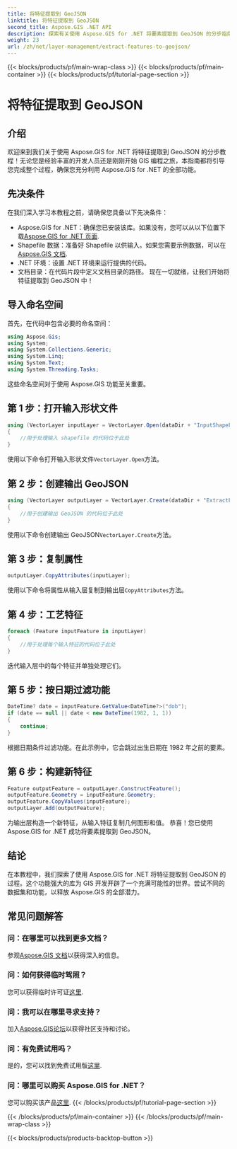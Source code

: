 ```yaml
---
title: 将特征提取到 GeoJSON
linktitle: 将特征提取到 GeoJSON
second_title: Aspose.GIS .NET API
description: 探索有关使用 Aspose.GIS for .NET 将要素提取到 GeoJSON 的分步指南。轻松利用 GIS 的力量！ #Aspose #GIS
weight: 23
url: /zh/net/layer-management/extract-features-to-geojson/
---
```


{{< blocks/products/pf/main-wrap-class >}}
{{< blocks/products/pf/main-container >}}
{{< blocks/products/pf/tutorial-page-section >}}

# 将特征提取到 GeoJSON

## 介绍
欢迎来到我们关于使用 Aspose.GIS for .NET 将特征提取到 GeoJSON 的分步教程！无论您是经验丰富的开发人员还是刚刚开始 GIS 编程之旅，本指南都将引导您完成整个过程，确保您充分利用 Aspose.GIS for .NET 的全部功能。
## 先决条件
在我们深入学习本教程之前，请确保您具备以下先决条件：
-  Aspose.GIS for .NET：确保您已安装该库。如果没有，您可以从以下位置下载[Aspose.GIS for .NET 页面](https://releases.aspose.com/gis/net/).
- Shapefile 数据：准备好 Shapefile 以供输入。如果您需要示例数据，可以在[Aspose.GIS 文档](https://reference.aspose.com/gis/net/).
- .NET 环境：设置 .NET 环境来运行提供的代码。
- 文档目录：在代码片段中定义文档目录的路径。
现在一切就绪，让我们开始将特征提取到 GeoJSON 中！
## 导入命名空间
首先，在代码中包含必要的命名空间：
```csharp
using Aspose.Gis;
using System;
using System.Collections.Generic;
using System.Linq;
using System.Text;
using System.Threading.Tasks;
```
这些命名空间对于使用 Aspose.GIS 功能至关重要。
## 第 1 步：打开输入形状文件
```csharp
using (VectorLayer inputLayer = VectorLayer.Open(dataDir + "InputShapeFile.shp", Drivers.Shapefile))
{
    //用于处理输入 shapefile 的代码位于此处
}
```
使用以下命令打开输入形状文件`VectorLayer.Open`方法。
## 第 2 步：创建输出 GeoJSON
```csharp
using (VectorLayer outputLayer = VectorLayer.Create(dataDir + "ExtractFeaturesFromShapeFileToGeoJSON_out.json", Drivers.GeoJson))
{
    //用于创建输出 GeoJSON 的代码位于此处
}
```
使用以下命令创建输出 GeoJSON`VectorLayer.Create`方法。
## 第 3 步：复制属性
```csharp
outputLayer.CopyAttributes(inputLayer);
```
使用以下命令将属性从输入层复制到输出层`CopyAttributes`方法。
## 第 4 步：工艺特征
```csharp
foreach (Feature inputFeature in inputLayer)
{
    //用于处理每个输入特征的代码位于此处
}
```
迭代输入层中的每个特征并单独处理它们。
## 第 5 步：按日期过滤功能
```csharp
DateTime? date = inputFeature.GetValue<DateTime?>("dob");
if (date == null || date < new DateTime(1982, 1, 1))
{
    continue;
}
```
根据日期条件过滤功能。在此示例中，它会跳过出生日期在 1982 年之前的要素。
## 第 6 步：构建新特征
```csharp
Feature outputFeature = outputLayer.ConstructFeature();
outputFeature.Geometry = inputFeature.Geometry;
outputFeature.CopyValues(inputFeature);
outputLayer.Add(outputFeature);
```
为输出层构造一个新特征，从输入特征复制几何图形和值。
恭喜！您已使用 Aspose.GIS for .NET 成功将要素提取到 GeoJSON。
## 结论
在本教程中，我们探索了使用 Aspose.GIS for .NET 将特征提取到 GeoJSON 的过程。这个功能强大的库为 GIS 开发开辟了一个充满可能性的世界。尝试不同的数据集和功能，以释放 Aspose.GIS 的全部潜力。
## 常见问题解答
### 问：在哪里可以找到更多文档？
参观[Aspose.GIS 文档](https://reference.aspose.com/gis/net/)以获得深入的信息。
### 问：如何获得临时驾照？
您可以获得临时许可证[这里](https://purchase.aspose.com/temporary-license/).
### 问：我可以在哪里寻求支持？
加入[Aspose.GIS论坛](https://forum.aspose.com/c/gis/33)以获得社区支持和讨论。
### 问：有免费试用吗？
是的，您可以找到免费试用版[这里](https://releases.aspose.com/).
### 问：哪里可以购买 Aspose.GIS for .NET？
您可以购买该产品[这里](https://purchase.aspose.com/buy).
{{< /blocks/products/pf/tutorial-page-section >}}

{{< /blocks/products/pf/main-container >}}
{{< /blocks/products/pf/main-wrap-class >}}

{{< blocks/products/products-backtop-button >}}
